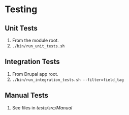 <!--
id: testing
tags: ''
-->

# Testing

## Unit Tests

1. From the module root.
2. `./bin/run_unit_tests.sh`

## Integration Tests

1. From Drupal app root.
2. `./bin/run_integration_tests.sh --filter=field_tag`

## Manual Tests

1. See files in _tests/src/Manual_
